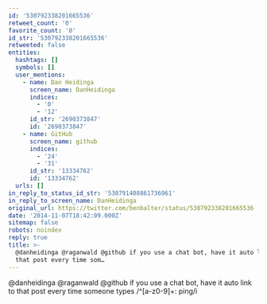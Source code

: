 ```yaml
---
id: '530792338201665536'
retweet_count: '0'
favorite_count: '0'
id_str: '530792338201665536'
retweeted: false
entities:
  hashtags: []
  symbols: []
  user_mentions:
    - name: Dan Heidinga
      screen_name: DanHeidinga
      indices:
        - '0'
        - '12'
      id_str: '2690373847'
      id: '2690373847'
    - name: GitHub
      screen_name: github
      indices:
        - '24'
        - '31'
      id_str: '13334762'
      id: '13334762'
  urls: []
in_reply_to_status_id_str: '530791408861736961'
in_reply_to_screen_name: DanHeidinga
original_url: https://twitter.com/benbalter/status/530792338201665536
date: '2014-11-07T18:42:09.000Z'
sitemap: false
robots: noindex
reply: true
title: >-
  @danheidinga @raganwald @github if you use a chat bot, have it auto link to
  that post every time som…
---
```


@danheidinga @raganwald @github if you use a chat bot, have it auto link to that post every time someone types /^[a-z0-9]+: ping/i